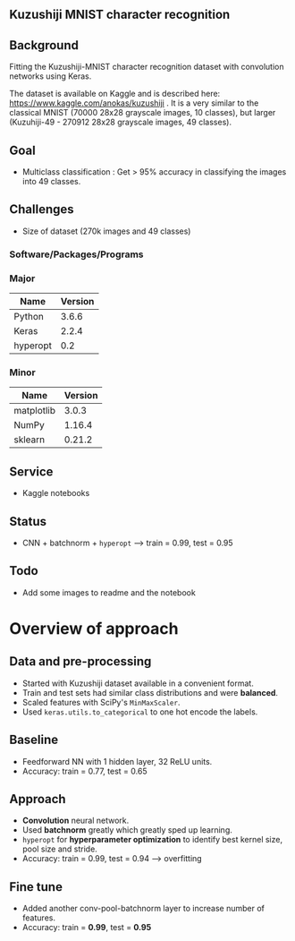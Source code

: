 ## Kuzushiji MNIST character recognition

## Background
Fitting the Kuzushiji-MNIST character recognition dataset with convolution networks using Keras.

The dataset is available on Kaggle and is described here: https://www.kaggle.com/anokas/kuzushiji . It is a very similar to the classical MNIST (70000 28x28 grayscale images, 10 classes), but larger (Kuzuhiji-49 - 270912 28x28 grayscale images, 49 classes). 

## Goal
- Multiclass classification : Get > 95% accuracy in classifying the images into 49 classes.

## Challenges
- Size of dataset (270k images and 49 classes)

### Software/Packages/Programs

### Major
Name | Version 
--- | ---
Python | 3.6.6
Keras | 2.2.4
hyperopt | 0.2

### Minor
Name | Version 
--- | ---
matplotlib | 3.0.3
NumPy | 1.16.4
sklearn | 0.21.2

## Service

- Kaggle notebooks

## Status

- CNN + batchnorm + `hyperopt` --> train = 0.99, test = 0.95

## Todo
- Add some images to readme and the notebook


# Overview of approach

## Data and pre-processing
- Started with Kuzushiji dataset available in a convenient format.
- Train and test sets had similar class distributions and were **balanced**.
- Scaled features with SciPy's `MinMaxScaler`.
- Used `keras.utils.to_categorical` to one hot encode the labels.

## Baseline
- Feedforward NN with 1 hidden layer, 32 ReLU units.
- Accuracy: train = 0.77, test = 0.65

## Approach
- **Convolution** neural network.
- Used **batchnorm** greatly which greatly sped up learning.
- `hyperopt` for **hyperparameter optimization** to identify best kernel size, pool size and stride.
- Accuracy: train = 0.99, test = 0.94 --> overfitting

## Fine tune
- Added another conv-pool-batchnorm layer to increase number of features.
- Accuracy: train = **0.99**, test = **0.95**

